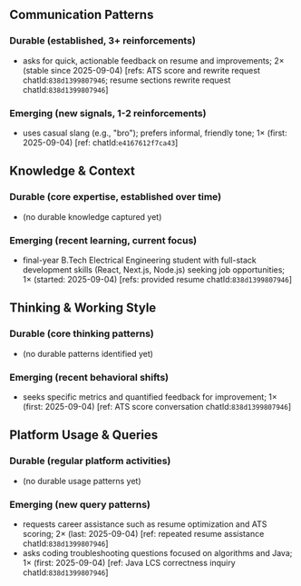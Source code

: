 ## Communication Patterns
### Durable (established, 3+ reinforcements)
- asks for quick, actionable feedback on resume and improvements; 2× (stable since 2025-09-04) [refs: ATS score and rewrite request chatId:`838d1399807946`; resume sections rewrite request chatId:`838d1399807946`]

### Emerging (new signals, 1-2 reinforcements)
- uses casual slang (e.g., "bro"); prefers informal, friendly tone; 1× (first: 2025-09-04) [ref: chatId:`e4167612f7ca43`]

## Knowledge & Context
### Durable (core expertise, established over time)
- (no durable knowledge captured yet)

### Emerging (recent learning, current focus)
- final-year B.Tech Electrical Engineering student with full-stack development skills (React, Next.js, Node.js) seeking job opportunities; 1× (started: 2025-09-04) [refs: provided resume chatId:`838d1399807946`]

## Thinking & Working Style
### Durable (core thinking patterns)
- (no durable patterns identified yet)

### Emerging (recent behavioral shifts)
- seeks specific metrics and quantified feedback for improvement; 1× (first: 2025-09-04) [ref: ATS score conversation chatId:`838d1399807946`]

## Platform Usage & Queries
### Durable (regular platform activities)
- (no durable usage patterns yet)

### Emerging (new query patterns)
- requests career assistance such as resume optimization and ATS scoring; 2× (last: 2025-09-04) [ref: repeated resume assistance chatId:`838d1399807946`]
- asks coding troubleshooting questions focused on algorithms and Java; 1× (first: 2025-09-04) [ref: Java LCS correctness inquiry chatId:`838d1399807946`]